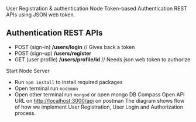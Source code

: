 
User Registration & authentication
Node Token-based Authentication REST APIs  using JSON web token.
## Authentication REST APIs
* POST (sign-in)	      **/users/login**                 // Gives back a token
* POST (sign-up)	      **/users/register**
* GET (user profile)	  **/users/profile/id**                   // Needs json web token to authorize

Start Node Server
- Run `npm install` to install required packages 
- Open terminal run `nodemon`
- Open other terminal run `mongod` or open mongo DB Compass
 Open API URL on [http://localhost:3000/api](http://localhost:3000/users) on postman 
 The diagram shows flow of how we implement User Registration, User Login and Authorization process.
 
